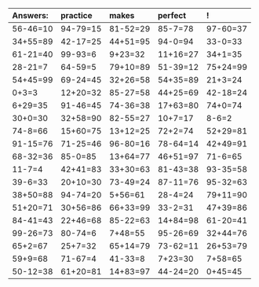 | Answers: | practice | makes | perfect | ! |
| :--- | :--- | :--- | :--- | :--- |
| 56-46=10 | 94-79=15 | 81-52=29 | 85-7=78 | 97-60=37 | 
| 34+55=89 | 42-17=25 | 44+51=95 | 94-0=94 | 33-0=33 | 
| 61-21=40 | 99-93=6 | 9+23=32 | 11+16=27 | 34+1=35 | 
| 28-21=7 | 64-59=5 | 79+10=89 | 51-39=12 | 75+24=99 | 
| 54+45=99 | 69-24=45 | 32+26=58 | 54+35=89 | 21+3=24 | 
| 0+3=3 | 12+20=32 | 85-27=58 | 44+25=69 | 42-18=24 | 
| 6+29=35 | 91-46=45 | 74-36=38 | 17+63=80 | 74+0=74 | 
| 30+0=30 | 32+58=90 | 82-55=27 | 10+7=17 | 8-6=2 | 
| 74-8=66 | 15+60=75 | 13+12=25 | 72+2=74 | 52+29=81 | 
| 91-15=76 | 71-25=46 | 96-80=16 | 78-64=14 | 42+49=91 | 
| 68-32=36 | 85-0=85 | 13+64=77 | 46+51=97 | 71-6=65 | 
| 11-7=4 | 42+41=83 | 33+30=63 | 81-43=38 | 93-35=58 | 
| 39-6=33 | 20+10=30 | 73-49=24 | 87-11=76 | 95-32=63 | 
| 38+50=88 | 94-74=20 | 5+56=61 | 28-4=24 | 79+11=90 | 
| 51+20=71 | 30+56=86 | 66+33=99 | 33-2=31 | 47+39=86 | 
| 84-41=43 | 22+46=68 | 85-22=63 | 14+84=98 | 61-20=41 | 
| 99-26=73 | 80-74=6 | 7+48=55 | 95-26=69 | 32+44=76 | 
| 65+2=67 | 25+7=32 | 65+14=79 | 73-62=11 | 26+53=79 | 
| 59+9=68 | 71-67=4 | 41-33=8 | 7+23=30 | 7+58=65 | 
| 50-12=38 | 61+20=81 | 14+83=97 | 44-24=20 | 0+45=45 | 
